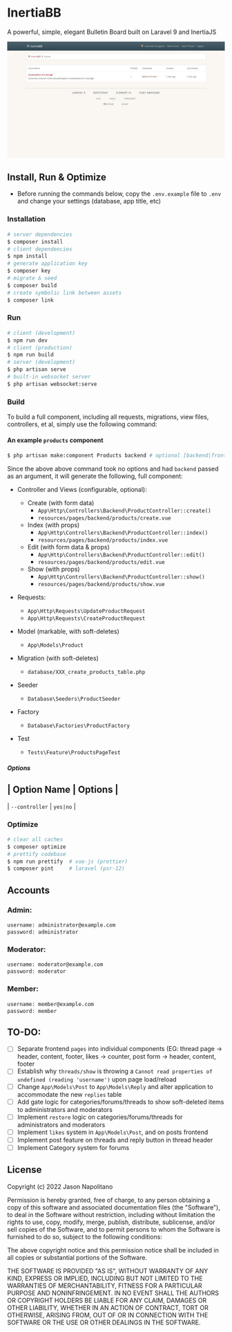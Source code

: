 # InertiaBB
A powerful, simple, elegant Bulletin Board built on Laravel 9 and InertiaJS

![Screenshot](./_docs/screenshot.JPG)

## Install, Run & Optimize
- Before running the commands below, copy the `.env.example` file to `.env` and change your settings (database, app title, etc)

### Installation
```bash
# server dependencies
$ composer install
# client dependencies
$ npm install
# generate application key
$ composer key
# migrate & seed
$ composer build
# create symbolic link between assets
$ composer link
```

### Run
```bash
# client (development)
$ npm run dev
# client (production)
$ npm run build
# server (development)
$ php artisan serve
# built-in websocket server
$ php artisan websocket:serve
```

### Build
 To build a full component, including all requests, migrations, view files, 
 controllers, et al, simply use the following command:

#### An example `products` component
```bash
$ php artisan make:component Products backend # optional [backend|frontend]
```

Since the above above command took no options and had `backend` passed as an argument, 
it will generate the following, full component:
 - Controller and Views (configurable, optional):
   - Create (with form data)
       - `App\Http\Controllers\Backend\ProductController::create()`
       - `resources/pages/backend/products/create.vue`
   - Index (with props)
       - `App\Http\Controllers\Backend\ProductController::index()`
       - `resources/pages/backend/products/index.vue`
   - Edit (with form data & props)
     - `App\Http\Controllers\Backend\ProductController::edit()`
     - `resources/pages/backend/products/edit.vue`
   - Show (with props)
       - `App\Http\Controllers\Backend\ProductController::show()`
       - `resources/pages/backend/products/show.vue`
 
 - Requests:
   - `App\Http\Requests\UpdateProductRequest`
   - `App\Http\Requests\CreateProductRequest`

- Model (markable, with soft-deletes)
  - `App\Models\Product`

- Migration (with soft-deletes)
  - `database/XXX_create_products_table.php`

- Seeder
  - `Database\Seeders\ProductSeeder`

- Factory
  - `Database\Factories\ProductFactory`

- Test
  - `Tests\Feature\ProductsPageTest`
##### Options
| Option Name | Options |
-------------------------
| `--controller` | `yes|no` |
### Optimize
```bash
# clear all caches
$ composer optimize
# prettify codebase
$ npm run prettify  # vue-js (prettier)
$ composer pint     # laravel (psr-12)
```

## Accounts
### Admin:
```
username: administrator@example.com
password: administrator 
```
### Moderator:
```
username: moderator@example.com
password: moderator 
```
### Member:
```
username: member@example.com
password: member 
```

## TO-DO:
- [ ] Separate frontend `pages` into individual components (EG: thread page -> header, content, footer, likes -> counter, post form -> header, content, footer
- [ ] Establish why `threads/show` is throwing a `Cannot read properties of undefined (reading 'username')` upon page load/reload
- [ ] Change `App\Models\Post` to `App\Models\Reply` and alter application to accommodate the new `replies` table
- [ ] Add gate logic for categories/forums/threads to show soft-deleted items to administrators and moderators
- [ ] Implement `restore` logic on categories/forums/threads for administrators and moderators
- [ ] Implement `likes` system in `App\Models\Post`, and on posts frontend
- [ ] Implement post feature on threads and reply button in thread header
- [ ] Implement Category system for forums

## License
Copyright (c) 2022 Jason Napolitano

Permission is hereby granted, free of charge, to any person obtaining a copy of this software and associated
documentation files (the "Software"), to deal in the Software without restriction, including without limitation the
rights to use, copy, modify, merge, publish, distribute, sublicense, and/or sell copies of the Software, and to permit
persons to whom the Software is furnished to do so, subject to the following conditions:

The above copyright notice and this permission notice shall be included in all copies or substantial portions of the
Software.

THE SOFTWARE IS PROVIDED "AS IS", WITHOUT WARRANTY OF ANY KIND, EXPRESS OR IMPLIED, INCLUDING BUT NOT LIMITED TO THE
WARRANTIES OF MERCHANTABILITY, FITNESS FOR A PARTICULAR PURPOSE AND NONINFRINGEMENT. IN NO EVENT SHALL THE AUTHORS OR
COPYRIGHT HOLDERS BE LIABLE FOR ANY CLAIM, DAMAGES OR OTHER LIABILITY, WHETHER IN AN ACTION OF CONTRACT, TORT OR
OTHERWISE, ARISING FROM, OUT OF OR IN CONNECTION WITH THE SOFTWARE OR THE USE OR OTHER DEALINGS IN THE SOFTWARE.
